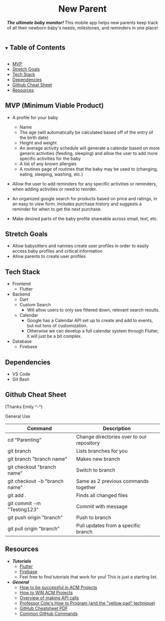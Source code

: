 <!-- PROJECT LOGO -->
<br />
<p align="center">
  <h1 align="center"><strong>New Parent</strong></h1>

  <p align="center">
  <strong><em>The ultimate baby monitor! </em></strong>This mobile app helps new parents keep track of all their newborn baby's needs, milestones, and reminders in one place!
  <br>
  </p>
</p>



<!-- TABLE OF CONTENTS -->
<details open="open">
  <summary><h2 style="display: inline-block">Table of Contents</h2></summary>
  <ul>
    <li><a href="#mvp-minimum-viable-product">MVP</a></li>
    <li><a href="#stretch-goals">Stretch Goals</a></li>
    <li><a href="#tech-stack">Tech Stack</a></li>
    <li><a href="#dependencies">Dependencies</a></li>
    <li><a href="#github-cheat-sheet">Github Cheat Sheet</a></li>
    <li><a href="#resources">Resources</a></li>
  </ul>
</details>



<!-- ABOUT THE PROJECT -->
## MVP (Minimum Viable Product)
- A profile for your baby 
  - Name
  - The age (will automatically be calculated based off of the entry of the birth date)
  - Height and weight
  - An average activity schedule will generate a calendar based on more generic activities (feeding, sleeping) and allow the user 
    to  add more specific activities for the baby
  - A list of any known allergies
  - A routines page of routines that the baby may be used to (changing, eating, sleeping, washing, etc.)

- Allow the user to add reminders for any specific activities or reminders, when adding activities or need to reorder.
- An organized google search for products based on price and ratings, in an easy to view form. Includes purchase history and 
  suggests a reminder for when to get the next purchase.
- Make desired parts of the baby profile shareable across email, text, etc.

## Stretch Goals
- Allow babysitters and nannies create user profiles in order to easily access baby profiles and critical information
- Allow parents to create user profiles

## Tech Stack
- Frontend
  - Flutter
- Backend
  - Dart
  - Custom Search
    - Will allow users to only see filtered down, relevant search results.
  - Calendar
    - Google has a Calendar API set up to create and add to events, but not tons of customization.
    - Otherwise we can develop a full calendar system through Flutter, it will just be a bit complex.
- Database
  - Firebase

## Dependencies
- VS Code
- Git Bash

## Github Cheat Sheet
(Thanks Emily ^-^)

General Use

| Command | Description |
| ------ | ------ |
| cd "Parenting" | Change directories over to our repository |
| git branch | Lists branches for you |
| git branch "branch name" | Makes new branch |
| git checkout "branch name" | Switch to branch |
| git checkout -b "branch name" | Same as 2 previous commands together |
| git add . | Finds all changed files |
| git commit -m "Testing123" | Commit with message |
| git push origin "branch" | Push to branch |
| git pull origin "branch" | Pull updates from a specific branch |

## Resources
  - ___Tutorials___
    - [Flutter](https://www.youtube.com/watch?v=pTJJsmejUOQ)
    - [Firebase](https://www.youtube.com/watch?v=LnpGU8vj7TI)
    - Feel free to find tutorials that work for you! This is just a starting list.
   - ___General___
      - [How to be successful in ACM Projects](https://docs.google.com/document/d/18Zi3DrKG5e6g5Bojr8iqxIu6VIGl86YBSFlsnJnlM88/edit?usp=sharing)
      -	[How to WIN ACM Projects](https://www.youtube.com/watch?v=dQw4w9WgXcQ)
      -	[Overview of making API calls](https://snipcart.com/blog/apis-integration-usage-benefits)
      - [Professor Cole's How to Program (and the "yellow pad" technique)](https://personal.utdallas.edu/~jxc064000/HowToProgram.html)
      - [GitHub Cheatsheet PDF](https://www.atlassian.com/dam/jcr:8132028b-024f-4b6b-953e-e68fcce0c5fa/atlassian-git-cheatsheet.pdf)
      - [Common GitHub Commands](https://education.github.com/git-cheat-sheet-education.pdf)


